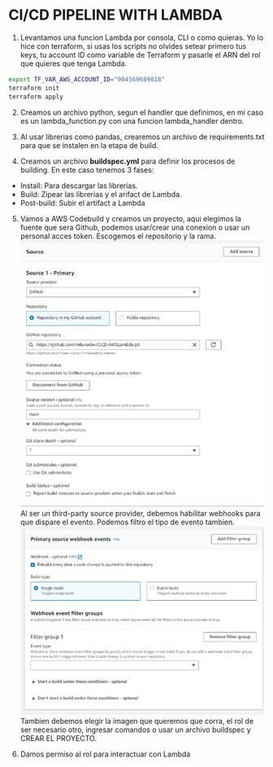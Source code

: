# CI/CD PIPELINE WITH LAMBDA

1. Levantamos una funcion Lambda por consola, CLI o como quieras. Yo lo hice con terraform, si usas los scripts no olvides setear primero tus keys, tu account ID como variable de Terraform y pasarle el ARN del rol que quieres que tenga Lambda.

```bash
export TF_VAR_AWS_ACCOUNT_ID="904569689818"
terraform init
terraform apply
```

2. Creamos un archivo python, segun el handler que definimos, en mi caso es un lambda_function.py con una funcion lambda_handler dentro.

3. Al usar librerias como pandas, crearemos un archivo de requirements.txt para que se instalen en la etapa de build.

4. Creamos un archivo **buildspec.yml** para definir los procesos de building. En este caso tenemos 3 fases:
- Install: Para descargar las librerias.
- Build: Zipear las librerias y el arifact de Lambda.
- Post-build: Subir el artifact a Lambda

5. Vamos a AWS Codebuild y creamos un proyecto, aqui elegimos la fuente que sera Github, podemos usar/crear una conexion o usar un personal acces token. Escogemos el repositorio y la rama.
![Alt text](image.png)
Al ser un third-party source provider, debemos habilitar webhooks para que dispare el evento. Podemos filtro el tipo de evento tambien.
![Alt text](image-1.png)
Tambien debemos elegir la imagen que queremos que corra, el rol de ser necesario otro, ingresar comandos o usar un archivo buildspec y CREAR EL PROYECTO.

6. Damos permiso al rol para interactuar con Lambda